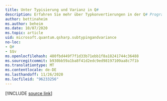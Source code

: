 ```yaml
---
title: Unter Typisierung und Varianz in Q#
description: Erfahren Sie mehr über Typkonvertierungen in der Q# Programmiersprache.
author: bettinaheim
ms.author: beheim
ms.date: 10/07/2020
ms.topic: article
uid: microsoft.quantum.qsharp.subtypingandvariance
no-loc:
- Q#
- $$v
ms.openlocfilehash: 480fbd449f7f1d33b71ebb1f8a18241744c36488
ms.sourcegitcommit: b930bb59a1ba8f41d2edc9ed98197109aa8c7f1b
ms.translationtype: MT
ms.contentlocale: de-DE
ms.lasthandoff: 11/26/2020
ms.locfileid: "96233256"
---
```

<!---
# Subtyping and variance in Q#
-->

[!INCLUDE [source link](~/includes/qsharp-language/Specifications/Language/4_TypeSystem/SubtypingAndVariance.md)]

